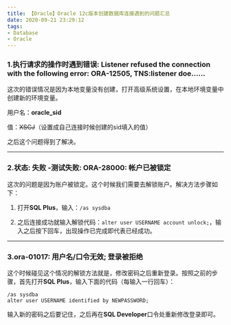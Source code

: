 ```yaml
---
title: 【Oracle】Oracle 12c版本创建数据库连接遇到的问题汇总
date: 2020-09-21 23:29:12
tags:
- Database
- Oracle
---
```


### 1.执行请求的操作时遇到错误: Listener refused the connection with the following error: ORA-12505, TNS:listener doe......

这次的错误情况是因为本地变量没有创建，打开高级系统设置，在本地环境变量中创建新的环境变量。

用户名：**oracle_sid**

值：~~XSCJ~~（设置成自己连接时候创建的sid填入的值）

之后这个问题得到了解决。

------

### 2.状态: 失败 -测试失败: ORA-28000: 帐户已被锁定

这次的问题是因为账户被锁定。这个时候我们需要去解锁账户。解决方法步骤如下：

1. 打开**SQL Plus**，输入：`/as sysdba`

2. 之后连接成功就输入解锁代码：`alter user USERNAME account unlock;`，输入之后按下回车，出现操作已完成即代表已经成功。

   <!--这里的代码用来解锁账户-->

------

### 3.ora-01017: 用户名/口令无效; 登录被拒绝

这个时候碰见这个情况的解锁方法就是，修改密码之后重新登录。按照之前的步骤，首先打开**SQL Plus**，输入下面的代码（每输入一行回车）：

```
/as sysdba
alter user USERNAME identified by NEWPASSWORD;
```

输入新的密码之后要记住，之后再在**SQL Developer**口令处重新修改登录即可。
